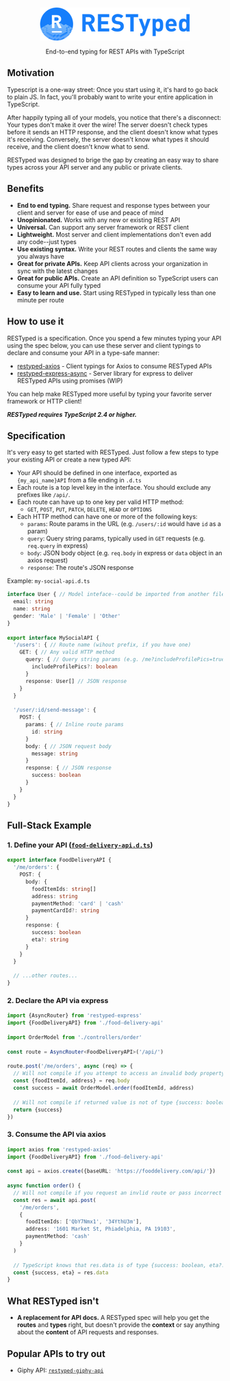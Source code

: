 <p align="center">
  <img src="/images/logo.png" width="350"/>
</p>
<p align="center">
  End-to-end typing for REST APIs with TypeScript
</p>

## Motivation
Typescript is a one-way street: Once you start using it, it's hard to go back to plain JS. In fact, you'll probably want to write your entire application in TypeScript.

After happily typing all of your models, you notice that there's a disconnect: Your types don't make it over the wire! The server doesn't check types before it sends an HTTP response, and the client doesn't know what types it's receiving. Conversely, the server doesn't know what types it should receive, and the client doesn't know what to send.

RESTyped was designed to brige the gap by creating an easy way to share types across your API server and any public or private clients.

## Benefits

- **End to end typing.** Share request and response types between your client and server for ease of use and peace of mind
- **Unopinionated.** Works with any new or existing REST API
- **Universal.** Can support any server framework or REST client
- **Lightweight.** Most server and client implementations don't even add any code--just types
- **Use existing syntax.** Write your REST routes and clients the same way you always have
- **Great for private APIs.** Keep API clients across your organization in sync with the latest changes
- **Great for public APIs.** Create an API definition so TypeScript users can consume your API fully typed
- **Easy to learn and use.** Start using RESTyped in typically less than one minute per route

## How to use it
RESTyped is a specification. Once you spend a few minutes typing your API using the spec below, you can use these server and client typings to declare and consume your API in a type-safe manner:

- [restyped-axios](https://github.com/rawrmaan/restyped-axios) - Client typings for Axios to consume RESTyped APIs
- [restyped-express-async](https://github.com/rawrmaan/restyped-express-async) - Server library for express to deliver RESTyped APIs using promises (WIP)

You can help make RESTyped more useful by typing your favorite server framework or HTTP client!

***RESTyped requires TypeScript 2.4 or higher.***

## Specification

It's very easy to get started with RESTyped. Just follow a few steps to type your existing API or create a new typed API:

- Your API should be defined in one interface, exported as `{my_api_name}API` from a file ending in `.d.ts`
- Each route is a top level key in the interface. You should exclude any prefixes like `/api/`.
- Each route can have up to one key per valid HTTP method:
  - `GET`, `POST`, `PUT`, `PATCH`, `DELETE`, `HEAD` or `OPTIONS`
- Each HTTP method can have one or more of the following keys:
  - `params`: Route params in the URL (e.g. `/users/:id` would have `id` as a param)
  - `query`: Query string params, typically used in `GET` requests (e.g. `req.query` in express)
  - `body`: JSON body object (e.g. `req.body` in express or `data` object in an axios request)
  - `response`: The route's JSON response


Example: `my-social-api.d.ts`
```typescript
interface User { // Model inteface--could be imported from another file
  email: string
  name: string
  gender: 'Male' | 'Female' | 'Other'
}

export interface MySocialAPI {
  '/users': { // Route name (wihout prefix, if you have one)
    GET: { // Any valid HTTP method
      query: { // Query string params (e.g. /me?includeProfilePics=true)
        includeProfilePics?: boolean
      }
      response: User[] // JSON response
    }
  }

  '/user/:id/send-message': {
    POST: {
      params: { // Inline route params
        id: string
      }
      body: { // JSON request body
        message: string
      }
      response: { // JSON response
        success: boolean
      }
    }
  }
}
```

## Full-Stack Example

### 1. Define your API (<a href="/examples/food-delivery-api.d.ts">`food-delivery-api.d.ts`</a>)
```typescript
export interface FoodDeliveryAPI {
  '/me/orders': {
    POST: {
      body: {
        foodItemIds: string[]
        address: string
        paymentMethod: 'card' | 'cash'
        paymentCardId?: string
      }
      response: {
        success: boolean
        eta?: string
      }
    }
  }

  // ...other routes...
}
```

### 2. Declare the API via express

```typescript
import {AsyncRouter} from 'restyped-express'
import {FoodDeliveryAPI} from './food-delivery-api'

import OrderModel from './controllers/order'

const route = AsyncRouter<FoodDeliveryAPI>('/api/')

route.post('/me/orders', async (req) => {
  // Will not compile if you attempt to access an invalid body property
  const {foodItemId, address} = req.body
  const success = await OrderModel.order(foodItemId, address)

  // Will not compile if returned value is not of type {success: boolean}
  return {success}
})
```

### 3. Consume the API via axios

```typescript
import axios from 'restyped-axios'
import {FoodDeliveryAPI} from './food-delivery-api'

const api = axios.create({baseURL: 'https://fooddelivery.com/api/'})

async function order() {
  // Will not compile if you request an invlid route or pass incorrect body params
  const res = await api.post(
    '/me/orders',
    {
      foodItemIds: ['QbY7Nmx1', '34YthU3m'],
      address: '1601 Market St, Phiadelphia, PA 19103',
      paymentMethod: 'cash'
    }
  )

  // TypeScript knows that res.data is of type {success: boolean, eta?: string}
  const {success, eta} = res.data
}
```

## What RESTyped isn't
- **A replacement for API docs.** A RESTyped spec will help you get the **routes** and **types** right, but doesn't provide the **context** or say anything about the **content** of API requests and responses.

## Popular APIs to try out

- Giphy API: [`restyped-giphy-api`](https://github.com/rawrmaan/restyped-giphy-api)

